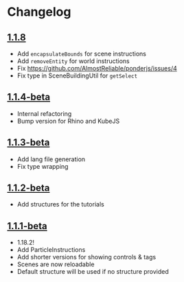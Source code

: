 # Changelog

## [1.1.8]
- Add `encapsulateBounds` for scene instructions
- Add `removeEntity` for world instructions
- Fix https://github.com/AlmostReliable/ponderjs/issues/4
- Fix type in SceneBuildingUtil for `getSelect`

## [1.1.4-beta]
- Internal refactoring
- Bump version for Rhino and KubeJS

## [1.1.3-beta]
- Add lang file generation
- Fix type wrapping

## [1.1.2-beta]
- Add structures for the tutorials

## [1.1.1-beta]
- 1.18.2!
- Add ParticleInstructions
- Add shorter versions for showing controls & tags
- Scenes are now reloadable
- Default structure will be used if no structure provided

<!-- Versions -->
[1.1.8]: https://github.com/AlmostReliable/ponderjs/releases/tag/v1.18-fabric-1.1.8
[1.1.4-beta]: https://github.com/AlmostReliable/ponderjs/releases/tag/v1.18-1.1.4-beta
[1.1.3-beta]: https://github.com/AlmostReliable/ponderjs/releases/tag/v1.18-1.1.3-beta
[1.1.2-beta]: https://github.com/AlmostReliable/ponderjs/releases/tag/v1.18-1.1.2-beta
[1.1.1-beta]: https://github.com/AlmostReliable/ponderjs/releases/tag/v1.18-1.1.1-beta
